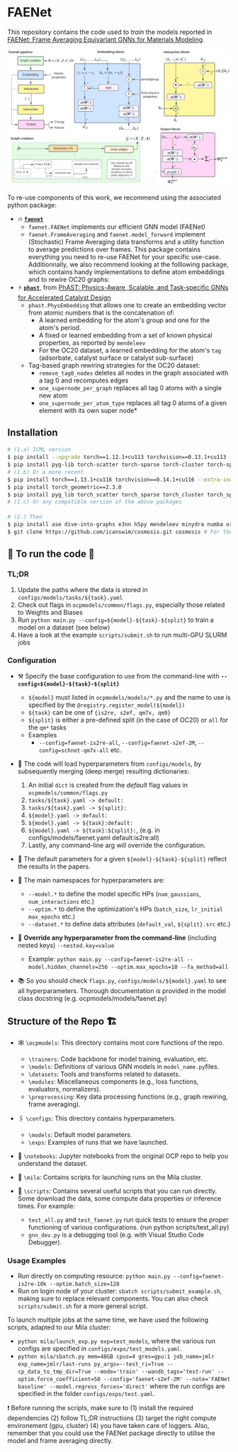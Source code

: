 # FAENet

This repository contains the code used to *train* the models reported in [FAENet: Frame Averaging Equivariant GNNs for Materials Modeling](https://openreview.net/forum?id=HRDRZNxQXc).

![pipeline](assets/pipeline.png)

To re-use components of this work, we recommend using the associated python package:
* 🔥 [**`faenet`**](https://github.com/vict0rsch/faenet)
  * `faenet.FAENet` implements our efficient GNN model (FAENet)
  * `faenet.FrameAveraging` and `faenet.model_forward` implement (Stochastic) Frame Averaging data transforms and a utility function to average predictions over frames.
This package contains everything you need to re-use FAENet for your specific use-case.
Additionnally, we also recommend looking at the folllowing package, which contains handy implementations to define atom embeddings and to rewire OC20 graphs:
* ⚡ [**`phast`**](https://github.com/vict0rsch/phast), from [PhAST: Physics-Aware, Scalable, and Task-specific GNNs for Accelerated Catalyst Design](https://arxiv.org/abs/2211.12020)
  * `phast.PhysEmbedding` that allows one to create an embedding vector from atomic numbers that is the concatenation of:
    * A learned embedding for the atom's group and one for the atom's period.
    * A fixed or learned embedding from a set of known physical properties, as reported by `mendeleev`
    * For the OC20 dataset, a learned embedding for the atom's `tag` (adsorbate, catalyst surface or catalyst sub-surface)
  * Tag-based graph rewiring strategies for the OC20 dataset:
    * `remove_tag0_nodes` deletes all nodes in the graph associated with a tag 0 and recomputes edges
    * `one_supernode_per_graph` replaces all tag 0 atoms with a single new atom
    * `one_supernode_per_atom_type` replaces all tag 0 atoms of a given element with its own super node*


## Installation

```bash
# (1.a) ICML version
$ pip install --upgrade torch==1.12.1+cu113 torchvision==0.13.1+cu113 --extra-index-url https://download.pytorch.org/whl/cu113
$ pip install pyg-lib torch-scatter torch-sparse torch-cluster torch-spline-conv torch-geometric -f https://data.pyg.org/whl/torch-1.12.0+cu113.html
# (1.b) Or a more recent
$ pip install torch==1.13.1+cu116 torchvision==0.14.1+cu116 --extra-index-url https://download.pytorch.org/whl/cu116
$ pip install torch_geometric==2.3.0
$ pip install pyg_lib torch_scatter torch_sparse torch_cluster torch_spline_conv -f https://data.pyg.org/whl/torch-1.13.1+cu116.html
# (1.c) Or any compatible version of the above packages

# (2.) Then
$ pip install ase dive-into-graphs e3nn h5py mendeleev minydra numba orion Cython pymatgen rdkit rich scikit-learn sympy tqdm wandb tensorboard lmdb pytorch_warmup ipdb orjson
$ git clone https://github.com/icanswim/cosmosis.git cosmosis # For the QM7X dataset
```

## 🌟 To run the code 🌟

### TL;DR

1. Update the paths where the data is stored in `configs/models/tasks/${task}.yaml`
2. Check out flags in `ocpmodels/common/flags.py`, especially those related to Weights and Biases
3. Run `python main.py --config=${model}-${task}-${split}` to train a model on a dataset (see below)
4. Have a look at the example `scripts/submit.sh` to run multi-GPU SLURM jobs

### Configuration

* ⚒️ Specify the base configuration to use from the command-line with **`--config=${model}-${task}-${split}`**
  * `${model}` must listed in `ocpmodels/models/*.py` and the name to use is specified by the `@registry.register_model(${model})`
  * `${task}` can be one of `{is2re, s2ef, qm7x, qm9}`
  * `${split}` is either a pre-defined split (in the case of OC20) or `all` for the `qm*` tasks
  * Examples
    * `--config=faenet-is2re-all`, `--config=faenet-s2ef-2M`, `--config=schnet-qm7x-all` etc.

* 📘 The code will load hyperparameters from `configs/models`, by subsequently merging (deep merge) resulting dictionaries:

  1. An initial `dict` is created from the *default* flag values in `ocpmodels/common/flags.py`
  2. `tasks/${task}.yaml -> default:`
  3. `tasks/${task}.yaml -> ${split}:`
  4. `${model}.yaml -> default:`
  5. `${model}.yaml -> ${task}:default:`
  6. `${model}.yaml -> ${task}:${split}:`, (e.g. in configs/models/faenet.yaml default:is2re:all)
  7. Lastly, any command-line arg will override the configuration.

* 📙 The default parameters for a given `${model}-${task}-${split}` reflect the results in the papers.
* 📗 The main namespaces for hyperparameters are:
  * `--model.*` to define the model specific HPs (`num_gaussians`, `num_interactions` etc.)
  * `--optim.*` to define the optimization's HPs (`batch_size`, `lr_initial` `max_epochs` etc.)
  * `--dataset.*` to define data attributes (`default_val`, `${split}.src` etc.)
* 🔧 **Override any hyperparameter from the command-line** (including nested keys) `--nested.key=value`
  * Example: `python main.py --config=faenet-is2re-all --model.hidden_channels=256 --optim.max_epochs=10 --fa_method=all`
* 📚 So you should check `flags.py`, `configs/models/${model}.yaml` to see all hyperparameters. Thorough documentation is provided in the model class docstring (e.g. ocpmodels/models/faenet.py)



## Structure of the Repo 🏗

* 🕸 `\ocpmodels`: This directory contains most core functions of the repo.
  * `\trainers`: Code backbone for model training, evaluation, etc.
  * `\models`: Definitions of various GNN models in `model_name.py`files.
  * `\datasets`: Tools and transforms related to datasets.
  * `\modules`: Miscellaneous components (e.g., loss functions, evaluators, normalizers).
  * `\preprocessing`: Key data processing functions (e.g., graph rewiring, frame averaging).

* 🖇 `\configs`: This directory contains hyperparameters.
  * `\models`: Default model parameters.
  * `\exps`: Examples of runs that we have launched.

* 🌈 `\notebooks`: Jupyter notebooks from the original OCP repo to help you understand the dataset.

* 🎳 `\mila`: Contains scripts for launching runs on the Mila cluster.

* 🎯 `\scripts`: Contains several useful scripts that you can run directly. Some download the data, some compute data properties or inference times. For example:
  * `test_all.py` and `test_faenet.py` run quick tests to ensure the proper functioning of various configurations. (run python scripts/test_all.py)
  * `gnn_dev.py` is a debugging tool (e.g. with Visual Studio Code Debugger).


### Usage Examples

* Run directly on computing resource: `python main.py --config=faenet-is2re-10k --optim.batch_size=128`
* Run on login node of your cluster: `sbatch scripts/submit_example.sh`, making sure to replace relevant components. You can also check `scripts/submit.sh` for a more general script.

To launch multiple jobs at the same time, we have used the following scripts, adapted to our Mila cluster:
  * `python mila/launch_exp.py exp=test_models`, where the various run configs are specified in `configs/exps/test_models.yaml`.
  * `python mila/sbatch.py mem=48GB cpus=4 gres=gpu:1 job_name=jmlr exp_name=jmlr/last-runs py_args=--test_ri=True --cp_data_to_tmp_dir=True --mode='train' --wandb_tags='test-run' --optim.force_coefficient=50 --config='faenet-s2ef-2M' --note='FAENet baseline' --model.regress_forces='direct'` where the run configs are specified in the folder `configs/exps/test.yaml`.

❗️ Before running the scripts, make sure to (1) install the required dependencies (2) follow TL;DR instructions (3) target the right compute environement (gpu, cluster) (4) you have taken care of loggers. Also, remember that you could use the FAENet package directly to utilise the model and frame averaging directly.
